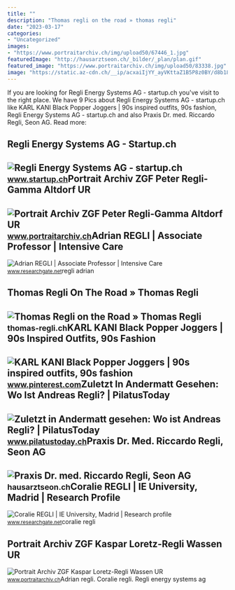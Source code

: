 ```yaml
---
title: ""
description: "Thomas regli on the road » thomas regli"
date: "2023-03-17"
categories:
- "Uncategorized"
images:
- "https://www.portraitarchiv.ch/img/upload50/67446_1.jpg"
featuredImage: "http://hausarztseon.ch/_bilder/_plan/plan.gif"
featured_image: "https://www.portraitarchiv.ch/img/upload50/83338.jpg"
image: "https://static.az-cdn.ch/__ip/acxaiIjYY_ayVKttaZ1B5P8z0BY/d8b182d3202702bb4ad749270bde3f237057c753/remote.adjust.rotate=0&amp;remote.size.w=1920&amp;remote.size.h=1080&amp;local.crop.h=1080&amp;local.crop.w=1920&amp;local.crop.x=0&amp;local.crop.y=0&amp;r=0&amp;focus.x=960&amp;focus.y=540,n-large2x-16x9-far"
---
```


If you are looking for Regli Energy Systems AG - startup.ch you've visit to the right place. We have 9 Pics about Regli Energy Systems AG - startup.ch like KARL KANI Black Popper Joggers | 90s inspired outfits, 90s fashion, Regli Energy Systems AG - startup.ch and also Praxis Dr. med. Riccardo Regli, Seon AG. Read more:

Regli Energy Systems AG - Startup.ch
------------------------------------

 ![Regli Energy Systems AG - startup.ch](https://www.startup.ch/demandit/files/M_BB941CC4DCEF687AD98/dms/Image/swiss_startup_RegliEnergySystems_33396_Main_640x350.jpg) <small>www.startup.ch</small>Portrait Archiv ZGF Peter Regli-Gamma Altdorf UR
------------------------------------------------

 ![Portrait Archiv ZGF Peter Regli-Gamma Altdorf UR](https://www.portraitarchiv.ch/img/upload50/83338.jpg) <small>www.portraitarchiv.ch</small>Adrian REGLI | Associate Professor | Intensive Care
---------------------------------------------------

 ![Adrian REGLI | Associate Professor | Intensive Care](https://i1.rgstatic.net/ii/profile.image/530874744741888-1503581810193_Q512/Adrian_Regli.jpg) <small>www.researchgate.net</small>regli adrian

Thomas Regli On The Road » Thomas Regli
---------------------------------------

 ![Thomas Regli on the Road » Thomas Regli](https://thomas-regli.ch/wp-content/uploads/2023/01/IMG_7956.jpg) <small>thomas-regli.ch</small>KARL KANI Black Popper Joggers | 90s Inspired Outfits, 90s Fashion
------------------------------------------------------------------

 ![KARL KANI Black Popper Joggers | 90s inspired outfits, 90s fashion](https://i.pinimg.com/736x/6b/68/46/6b68462eec8416ff47125c55a9d3f95e.jpg) <small>www.pinterest.com</small>Zuletzt In Andermatt Gesehen: Wo Ist Andreas Regli? | PilatusToday
------------------------------------------------------------------

 ![Zuletzt in Andermatt gesehen: Wo ist Andreas Regli? | PilatusToday](https://static.az-cdn.ch/__ip/acxaiIjYY_ayVKttaZ1B5P8z0BY/d8b182d3202702bb4ad749270bde3f237057c753/remote.adjust.rotate=0&remote.size.w=1920&remote.size.h=1080&local.crop.h=1080&local.crop.w=1920&local.crop.x=0&local.crop.y=0&r=0&focus.x=960&focus.y=540,n-large2x-16x9-far) <small>www.pilatustoday.ch</small>Praxis Dr. Med. Riccardo Regli, Seon AG
---------------------------------------

 ![Praxis Dr. med. Riccardo Regli, Seon AG](http://hausarztseon.ch/_bilder/_plan/plan.gif) <small>hausarztseon.ch</small>Coralie REGLI | IE University, Madrid | Research Profile
--------------------------------------------------------

 ![Coralie REGLI | IE University, Madrid | Research profile](https://i1.rgstatic.net/ii/profile.image/548947506151424-1507890692485_Q512/Coralie-Regli.jpg) <small>www.researchgate.net</small>coralie regli

Portrait Archiv ZGF Kaspar Loretz-Regli Wassen UR
-------------------------------------------------

 ![Portrait Archiv ZGF Kaspar Loretz-Regli Wassen UR](https://www.portraitarchiv.ch/img/upload50/67446_1.jpg) <small>www.portraitarchiv.ch</small>Adrian regli. Coralie regli. Regli energy systems ag
